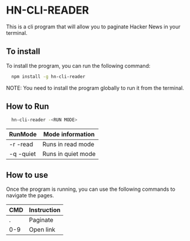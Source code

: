 # HN-CLI-READER

This is a cli program that will allow you to paginate Hacker News in your terminal.

## To install

To install the program, you can run the following command:

```bash
  npm install -g hn-cli-reader
```

NOTE: You need to install the program globally to run it from the terminal.

## How to Run

```bash
  hn-cli-reader -<RUN MODE>
```

| RunMode   | Mode information   |
| --------- | ------------------ |
| -r -read  | Runs in read mode  |
| -q -quiet | Runs in quiet mode |

## How to use

Once the program is running, you can use the following commands to navigate the pages.

| CMD | Instruction |
| --- | ----------- |
| .   | Paginate    |
| 0-9 | Open link   |
